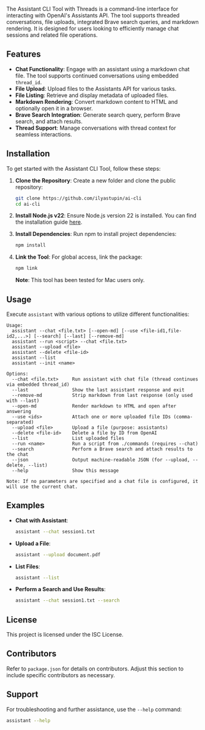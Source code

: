 The Assistant CLI Tool with Threads is a command-line interface for interacting with OpenAI's Assistants API. The tool supports threaded conversations, file uploads, integrated Brave search queries, and markdown rendering. It is designed for users looking to efficiently manage chat sessions and related file operations.

## Features
- **Chat Functionality**: Engage with an assistant using a markdown chat file. The tool supports continued conversations using embedded `thread_id`.
- **File Upload**: Upload files to the Assistants API for various tasks.
- **File Listing**: Retrieve and display metadata of uploaded files.
- **Markdown Rendering**: Convert markdown content to HTML and optionally open it in a browser.
- **Brave Search Integration**: Generate search query, perform Brave search, and attach results.
- **Thread Support**: Manage conversations with thread context for seamless interactions.

## Installation
To get started with the Assistant CLI Tool, follow these steps:

1. **Clone the Repository**:
   Create a new folder and clone the public repository:
   ```bash
   git clone https://github.com/ilyastupin/ai-cli
   cd ai-cli
   ```

2. **Install Node.js v22**:
   Ensure Node.js version 22 is installed. You can find the installation guide [here](https://nodejs.org/).

3. **Install Dependencies**:
   Run npm to install project dependencies:
   ```bash
   npm install
   ```

4. **Link the Tool**:
   For global access, link the package:
   ```bash
   npm link
   ```

   **Note**: This tool has been tested for Mac users only.

## Usage
Execute `assistant` with various options to utilize different functionalities:

```
Usage:
  assistant --chat <file.txt> [--open-md] [--use <file-id1,file-id2,...>] [--search] [--last] [--remove-md]
  assistant --run <script> --chat <file.txt>
  assistant --upload <file>
  assistant --delete <file-id>
  assistant --list
  assistant --init <name>

Options:
  --chat <file.txt>     Run assistant with chat file (thread continues via embedded thread_id)
  --last                Show the last assistant response and exit
  --remove-md           Strip markdown from last response (only used with --last)
  --open-md             Render markdown to HTML and open after answering
  --use <ids>           Attach one or more uploaded file IDs (comma-separated)
  --upload <file>       Upload a file (purpose: assistants)
  --delete <file-id>    Delete a file by ID from OpenAI
  --list                List uploaded files
  --run <name>          Run a script from ./commands (requires --chat)
  --search              Perform a Brave search and attach results to the chat
  --json                Output machine-readable JSON (for --upload, --delete, --list)
  --help                Show this message

Note: If no parameters are specified and a chat file is configured, it will use the current chat.
```

## Examples
- **Chat with Assistant**:
  ```bash
  assistant --chat session1.txt
  ```
- **Upload a File**:
  ```bash
  assistant --upload document.pdf
  ```
- **List Files**:
  ```bash
  assistant --list
  ```
- **Perform a Search and Use Results**:
  ```bash
  assistant --chat session1.txt --search
  ```

## License
This project is licensed under the ISC License.

## Contributors
Refer to `package.json` for details on contributors. Adjust this section to include specific contributors as necessary.

## Support
For troubleshooting and further assistance, use the `--help` command:

```bash
assistant --help
